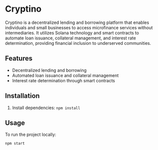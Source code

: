 # Cryptino

Cryptino is a decentralized lending and borrowing platform that enables individuals and small businesses to access microfinance services without intermediaries. It utilizes Solana technology and smart contracts to automate loan issuance, collateral management, and interest rate determination, providing financial inclusion to underserved communities.

## Features

- Decentralized lending and borrowing
- Automated loan issuance and collateral management
- Interest rate determination through smart contracts

## Installation


1. Install dependencies: `npm install`

## Usage

To run the project locally:

```bash
npm start
